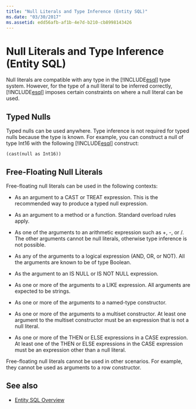 ```yaml
---
title: "Null Literals and Type Inference (Entity SQL)"
ms.date: "03/30/2017"
ms.assetid: edd56afb-af1b-4e7d-b210-cb8998143426
---
```

# Null Literals and Type Inference (Entity SQL)
Null literals are compatible with any type in the [!INCLUDE[esql](../../../../../../includes/esql-md.md)] type system. However, for the type of a null literal to be inferred correctly, [!INCLUDE[esql](../../../../../../includes/esql-md.md)] imposes certain constraints on where a null literal can be used.  
  
## Typed Nulls  
 Typed nulls can be used anywhere. Type inference is not required for typed nulls because the type is known. For example, you can construct a null of type Int16 with the following [!INCLUDE[esql](../../../../../../includes/esql-md.md)] construct:  
  
 `(cast(null as Int16))`  
  
## Free-Floating Null Literals  
 Free-floating null literals can be used in the following contexts:  
  
-   As an argument to a CAST or TREAT expression. This is the recommended way to produce a typed null expression.  
  
-   As an argument to a method or a function. Standard overload rules apply.  
  
-   As one of the arguments to an arithmetic expression such as +, -, or /. The other arguments cannot be null literals, otherwise type inference is not possible.  
  
-   As any of the arguments to a logical expression (AND, OR, or NOT). All the arguments are known to be of type Boolean.  
  
-   As the argument to an IS NULL or IS NOT NULL expression.  
  
-   As one or more of the arguments to a LIKE expression. All arguments are expected to be strings.  
  
-   As one or more of the arguments to a named-type constructor.  
  
-   As one or more of the arguments to a multiset constructor. At least one argument to the multiset constructor must be an expression that is not a null literal.  
  
-   As one or more of the THEN or ELSE expressions in a CASE expression. At least one of the THEN or ELSE expressions in the CASE expression must be an expression other than a null literal.  
  
 Free-floating null literals cannot be used in other scenarios. For example,  they cannot be used as arguments to a row constructor.  
  
## See also
- [Entity SQL Overview](../../../../../../docs/framework/data/adonet/ef/language-reference/entity-sql-overview.md)
